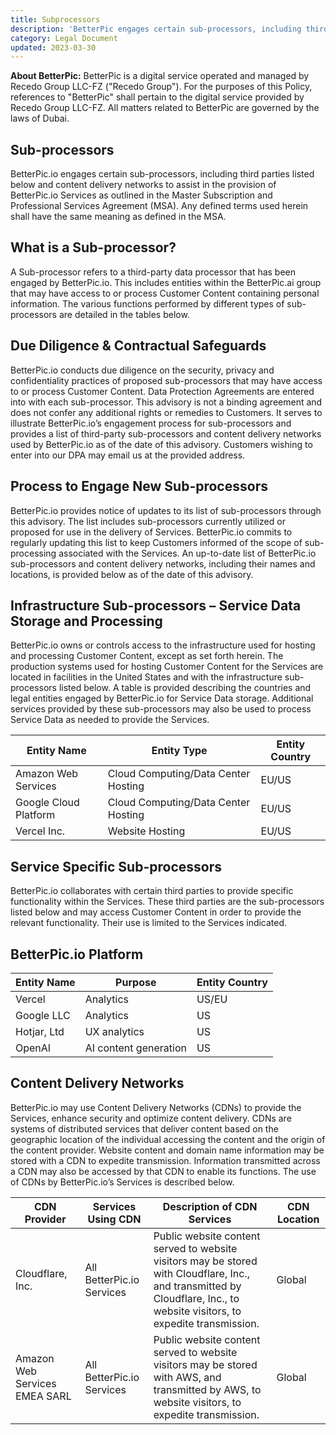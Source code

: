 ```yaml
---
title: Subprocessors
description: 'BetterPic engages certain sub-processors, including third parties listed below and content delivery networks to assist in the provision of BetterPic.io Services.'
category: Legal Document
updated: 2023-03-30
---
```

**About BetterPic:** BetterPic is a digital service operated and managed by Recedo Group LLC-FZ ("Recedo Group"). For the purposes of this Policy, references to "BetterPic" shall pertain to the digital service provided by Recedo Group LLC-FZ. All matters related to BetterPic are governed by the laws of Dubai.

## Sub-processors

BetterPic.io engages certain sub-processors, including third parties listed below and content delivery networks to assist in the provision of BetterPic.io Services as outlined in the Master Subscription and Professional Services Agreement (MSA). Any defined terms used herein shall have the same meaning as defined in the MSA.

## What is a Sub-processor?

A Sub-processor refers to a third-party data processor that has been engaged by BetterPic.io. This includes entities within the BetterPic.ai group that may have access to or process Customer Content containing personal information. The various functions performed by different types of sub-processors are detailed in the tables below.

## Due Diligence & Contractual Safeguards

BetterPic.io conducts due diligence on the security, privacy and confidentiality practices of proposed sub-processors that may have access to or process Customer Content. Data Protection Agreements are entered into with each sub-processor. This advisory is not a binding agreement and does not confer any additional rights or remedies to Customers. It serves to illustrate BetterPic.io’s engagement process for sub-processors and provides a list of third-party sub-processors and content delivery networks used by BetterPic.io as of the date of this advisory. Customers wishing to enter into our DPA may email us at the provided address.

## Process to Engage New Sub-processors

BetterPic.io provides notice of updates to its list of sub-processors through this advisory. The list includes sub-processors currently utilized or proposed for use in the delivery of Services. BetterPic.io commits to regularly updating this list to keep Customers informed of the scope of sub-processing associated with the Services. An up-to-date list of BetterPic.io sub-processors and content delivery networks, including their names and locations, is provided below as of the date of this advisory.

## Infrastructure Sub-processors – Service Data Storage and Processing

BetterPic.io owns or controls access to the infrastructure used for hosting and processing Customer Content, except as set forth herein. The production systems used for hosting Customer Content for the Services are located in facilities in the United States and with the infrastructure sub-processors listed below. A table is provided describing the countries and legal entities engaged by BetterPic.io for Service Data storage. Additional services provided by these sub-processors may also be used to process Service Data as needed to provide the Services.

| **Entity Name**       | **Entity Type**                     | **Entity Country** |
|-----------------------|-------------------------------------|--------------------|
| Amazon Web Services   | Cloud Computing/Data Center Hosting | EU/US              | 
| Google Cloud Platform | Cloud Computing/Data Center Hosting | EU/US              |
| Vercel Inc.           | Website Hosting                     | EU/US              |

## Service Specific Sub-processors

BetterPic.io collaborates with certain third parties to provide specific functionality within the Services. These third parties are the sub-processors listed below and may access Customer Content in order to provide the relevant functionality. Their use is limited to the Services indicated.

## BetterPic.io Platform

| **Entity Name**                   | **Purpose**           | **Entity Country** |
|-----------------------------------|-----------------------|--------------------|
| Vercel                            | Analytics             | US/EU              | 
| Google LLC                        | Analytics             | US                 |
| Hotjar, Ltd                       | UX analytics          | US                 |
| OpenAI                            | AI content generation | US                 |

## Content Delivery Networks

BetterPic.io may use Content Delivery Networks (CDNs) to provide the Services, enhance security and optimize content delivery. CDNs are systems of distributed services that deliver content based on the geographic location of the individual accessing the content and the origin of the content provider. Website content and domain name information may be stored with a CDN to expedite transmission. Information transmitted across a CDN may also be accessed by that CDN to enable its functions. The use of CDNs by BetterPic.io’s Services is described below.

| **CDN Provider**              | **Services Using CDN**     | **Description of CDN Services**                                                                                                                                            | **CDN Location** |
|-------------------------------|----------------------------|----------------------------------------------------------------------------------------------------------------------------------------------------------------------------|------------------|
| Cloudflare, Inc.              | All BetterPic.io Services  | Public website content served to website visitors may be stored with Cloudflare, Inc., and transmitted by Cloudflare, Inc., to website visitors, to expedite transmission. | Global           | 
| Amazon Web Services EMEA SARL | All BetterPic.io Services  | Public website content served to website visitors may be stored with AWS, and transmitted by AWS, to website visitors, to expedite transmission.                           | Global           |
